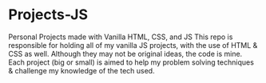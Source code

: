 # Projects-JS
Personal Projects made with Vanilla HTML, CSS, and JS
This repo is responsible for holding all of my vanilla JS projects, with the use of HTML & CSS as well. Although they may not be original ideas, the code is mine. Each project (big or small) is aimed to help my problem solving techniques & challenge my knowledge of the tech used. 
